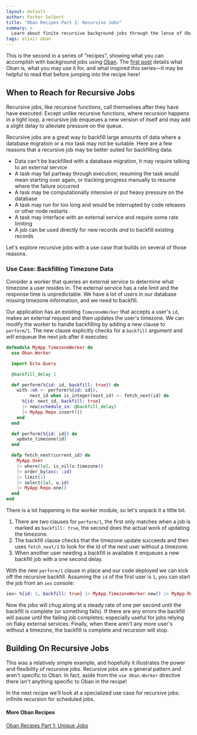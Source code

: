 ```yaml
---
layout: default
author: Parker Selbert
title: "Oban Recipes Part 2: Recursive Jobs"
summary: >
  Learn about finite recursive background jobs through the lense of Oban.
tags: elixir oban
---
```


This is the second in a series of "recipes", showing what you can accomplish with background jobs using [Oban][oban].
The [first post][fp] details what Oban is, what you may use it for, and what inspired this series—it may be helpful to read that before jumping into the recipe here!

## When to Reach for Recursive Jobs

Recursive jobs, like recursive functions, call themselves after they have have executed.
Except unlike recursive functions, where recursion happens in a tight loop, a recursive job enqueues a new version of itself and may add a slight delay to alleviate pressure on the queue.

Recursive jobs are a great way to backfill large amounts of data where a database migration or a mix task may not be suitable.
Here are a few reasons that a recursive job may be better suited for backfilling data:

* Data can't be backfilled with a database migration, it may require talking to an external service
* A task may fail partway through execution; resuming the task would mean starting over again, or tracking progress manually to resume where the failure occurred
* A task may be computationally intensive or put heavy pressure on the database
* A task may run for too long and would be interrupted by code releases or other node restarts
* A task may interface with an external service and require some rate limiting
* A job can be used directly for new records _and_ to backfill existing records

Let's explore recursive jobs with a use case that builds on several of those reasons.

### Use Case: Backfilling Timezone Data

Consider a worker that queries an external service to determine what timezone a user resides in.
The external service has a rate limit and the response time is unpredictable.
We have a lot of users in our database missing timezone information, and we need to backfill.

Our application has an existing `TimezoneWorker` that accepts a user's `id`, makes an external request and then updates the user's timezone.
We can modify the worker to handle backfilling by adding a new clause to `perform/1`.
The new clause explicitly checks for a `backfill` argument and will enqueue the next job after it executes:

```elixir
defmodule MyApp.TimezoneWorker do
  use Oban.Worker

  import Ecto.Query

  @backfill_delay 1

  def perform(%{id: id, backfill: true}) do
    with :ok <- perform(%{id: id}),
         next_id when is_integer(next_id) <- fetch_next(id) do
      %{id: next_id, backfill: true}
      |> new(schedule_in: @backfill_delay)
      |> MyApp.Repo.insert!()
    end
  end

  def perform(%{id: id}) do
    update_timezone(id)
  end

  defp fetch_next(current_id) do
    MyApp.User
    |> where([u], is_nil(u.timezone))
    |> order_by(asc: :id)
    |> limit(1)
    |> select([u], u.id)
    |> MyApp.Repo.one()
  end
end
```

There is a lot happening in the worker module, so let's unpack it a little bit.

1. There are two clauses for `perform/1`, the first only matches when a job is marked as `backfill: true`, the second does the actual work of updating the timezone.
2. The backfill clause checks that the timezone update succeeds and then uses `fetch_next/1` to look for the id of the next user without a timezone.
3. When another user needing a backfill is available it enqueues a new backfill job with a one second delay.

With the new `perform/1` clause in place and our code deployed we can kick off the recursive backfill.
Assuming the `id` of the first user is `1`, you can start the job from an `iex` console:

```elixir
iex> %{id: 1, backfill: true} |> MyApp.TimezoneWorker.new() |> MyApp.Repo.insert()
```

Now the jobs will chug along at a steady rate of one per second until the backfill is complete (or something fails).
If there are any errors the backfill will pause until the failing job completes: especially useful for jobs relying on flaky external services.
Finally, when there aren't any more user's without a timezone, the backfill is complete and recursion will stop.

## Building On Recursive Jobs

This was a relatively simple example, and hopefully it illustrates the power and flexibility of recursive jobs.
Recursive jobs are a general pattern and aren't specific to Oban.
In fact, aside from the `use Oban.Worker` directive there isn't anything specific to Oban in the recipe!

In the next recipe we'll look at a specialized use case for recursive jobs: infinite recursion for scheduled jobs.

#### More Oban Recipes

[Oban Recipes Part 1: Unique Jobs][fp]

[oban]: https://github.com/sorentwo/oban
[fp]: /2019/07/18/oban-recipes-part-1-unique-jobs.html

